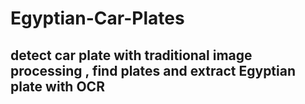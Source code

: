 # Egyptian-Car-Plates
<h2>detect car plate with traditional image processing , find plates and extract Egyptian plate with OCR</h2>

